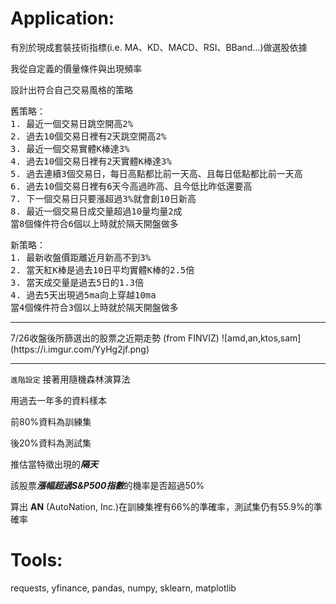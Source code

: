 # Application:

有別於現成套裝技術指標(i.e. MA、KD、MACD、RSI、BBand...)做選股依據

我從自定義的價量條件與出現頻率

設計出符合自己交易風格的策略

<pre>
舊策略：
1. 最近一個交易日跳空開高2%
2. 過去10個交易日裡有2天跳空開高2%
3. 最近一個交易實體K棒達3%
4. 過去10個交易日裡有2天實體K棒達3%
5. 過去連續3個交易日，每日高點都比前一天高、且每日低點都比前一天高
6. 過去10個交易日裡有6天今高過昨高、且今低比昨低還要高
7. 下一個交易日只要漲超過3%就會創10日新高
8. 最近一個交易日成交量超過10量均量2成
當8個條件符合6個以上時就於隔天開盤做多
</pre>

<pre>
新策略：
1. 最新收盤價距離近月新高不到3%
2. 當天紅K棒是過去10日平均實體K棒的2.5倍
3. 當天成交量是過去5日的1.3倍
4. 過去5天出現過5ma向上穿越10ma
當4個條件符合3個以上時就於隔天開盤做多
</pre>


<hr>
7/26收盤後所篩選出的股票之近期走勢 (from FINVIZ)
![amd,an,ktos,sam](https://i.imgur.com/YyHg2jf.png)
<hr>

`進階設定`
接著用隨機森林演算法

用過去一年多的資料樣本

前80%資料為訓練集

後20%資料為測試集

推估當特徵出現的***隔天***

該股票***漲幅超過S&P500指數***的機率是否超過50%

算出 **AN** (AutoNation, Inc.)在訓練集裡有66%的準確率，測試集仍有55.9%的準確率

# Tools:
requests, yfinance, pandas, numpy, sklearn, matplotlib

